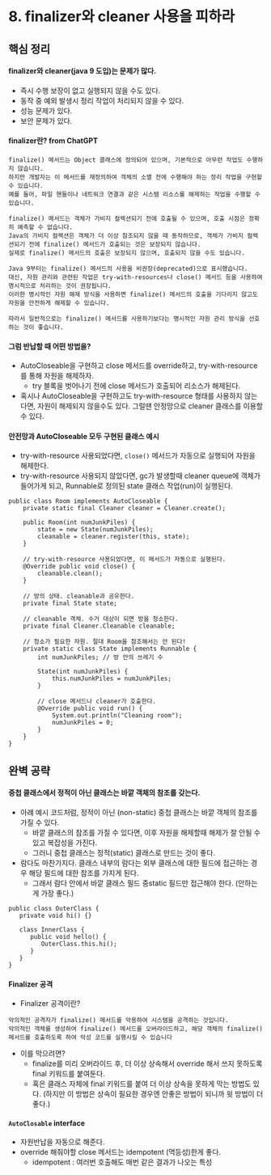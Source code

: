 # 8. finalizer와 cleaner 사용을 피하라
## 핵심 정리
#### finalizer와 cleaner(java 9 도입)는 문제가 많다.
 * 즉시 수행 보장이 없고 실행되지 않을 수도 있다. 
 * 동작 중 예외 발생시 정리 작업이 처리되지 않을 수 있다.
 * 성능 문제가 있다.
 * 보안 문제가 있다.


#### finalizer란? from ChatGPT
```
finalize() 메서드는 Object 클래스에 정의되어 있으며, 기본적으로 아무런 작업도 수행하지 않습니다.
하지만 개발자는 이 메서드를 재정의하여 객체의 소멸 전에 수행해야 하는 정리 작업을 구현할 수 있습니다.
예를 들어, 파일 핸들이나 네트워크 연결과 같은 시스템 리소스를 해제하는 작업을 수행할 수 있습니다.

finalize() 메서드는 객체가 가비지 컬렉션되기 전에 호출될 수 있으며, 호출 시점은 정확히 예측할 수 없습니다.
Java의 가비지 컬렉션은 객체가 더 이상 참조되지 않을 때 동작하므로, 객체가 가비지 컬렉션되기 전에 finalize() 메서드가 호출되는 것은 보장되지 않습니다.
실제로 finalize() 메서드의 호출은 보장되지 않으며, 호출되지 않을 수도 있습니다.

Java 9부터는 finalize() 메서드의 사용을 비권장(deprecated)으로 표시했습니다.
대신, 자원 관리와 관련된 작업은 try-with-resources나 close() 메서드 등을 사용하여 명시적으로 처리하는 것이 권장됩니다.
이러한 명시적인 자원 해제 방식을 사용하면 finalize() 메서드의 호출을 기다리지 않고도 자원을 안전하게 해제할 수 있습니다.

따라서 일반적으로는 finalize() 메서드를 사용하기보다는 명시적인 자원 관리 방식을 선호하는 것이 좋습니다.
```
#### 그럼 반납할 때 어떤 방법을?
 * AutoCloseable을 구현하고 close 메서드를 override하고, try-with-resource를 통해 자원을 해제하자.
    * try 블록을 벗어나기 전에 close 메서드가 호출되어 리소스가 해제된다.
 * 혹시나 AutoCloseable을 구현하고도 try-with-resource 형태를 사용하지 않는다면, 자원이 해제되지 않을수도 있다. 그럴땐 안정망으로 cleaner 클래스를 이용할 수 있다.

#### 안전망과 AutoCloseable 모두 구현된 클래스 예시
 * try-with-resource 사용되었다면, `close()` 메서드가 자동으로 실행되어 자원을 해제한다.
 * try-with-resource 사용되지 않았다면, gc가 발생할때 cleaner queue에 객체가 들어가게 되고, Runnable로 정의된 state 클래스 작업(run)이 실행된다.
```
public class Room implements AutoCloseable {
    private static final Cleaner cleaner = Cleaner.create();

    public Room(int numJunkPiles) {
        state = new State(numJunkPiles);
        cleanable = cleaner.register(this, state);
    }

    // try-with-resource 사용되었다면, 이 메서드가 자동으로 실행된다.
    @Override public void close() {
        cleanable.clean();
    }

    // 방의 상태. cleanable과 공유한다.
    private final State state;

    // cleanable 객체. 수거 대상이 되면 방을 청소한다.
    private final Cleaner.Cleanable cleanable;

    // 청소가 필요한 자원. 절대 Room을 참조해서는 안 된다!
    private static class State implements Runnable {
        int numJunkPiles; // 방 안의 쓰레기 수

        State(int numJunkPiles) {
            this.numJunkPiles = numJunkPiles;
        }

        // close 메서드나 cleaner가 호출한다.
        @Override public void run() {
            System.out.println("Cleaning room");
            numJunkPiles = 0;
        }
    }
}
```

## 완벽 공략
#### 중첩 클래스에서 정적이 아닌 클래스는 바깥 객체의 참조를 갖는다.
 * 아럐 예시 코드처럼, 정적이 아닌 (non-static) 중첩 클래스는 바깥 객체의 참조를 가질 수 있다.
   * 바깥 클래스의 참조를 가질 수 있다면, 이후 자원을 해제할때 해제가 잘 안될 수 있고 복잡성을 가진다.
   * 그러니 중첩 클래스는 정적(static) 클래스로 만드는 것이 좋다.
 * 람다도 마찬가지다. 클래스 내부의 람다는 외부 클래스에 대한 필드에 접근하는 경우 해당 필드에 대한 참조를 가지게 된다.
    * 그래서 람다 안에서 바깥 클래스 필드 중static 필드만 접근해야 한다. (안하는게 가장 좋다.) 
```
public class OuterClass {
   private void hi() {}

   class InnerClass {
      public void hello() {
         OuterClass.this.hi();
      }
   }
}
```

#### Finalizer 공격
 * Finalizer 공격이란?
```
악의적인 공격자가 finalize() 메서드를 악용하여 시스템을 공격하는 것입니다.
악의적인 객체를 생성하여 finalize() 메서드를 오버라이드하고, 해당 객체의 finalize() 메서드를 호출하도록 하여 악성 코드를 실행시킬 수 있습니다
```
 * 이를 막으려면?
    * finalize를 미리 오버라이드 후, 더 이상 상속해서 override 해서 쓰지 못하도록 final 키워드를 붙여둔다.
    * 혹은 클래스 자체에 final 키워드를 붙여 더 이상 상속을 못하게 막는 방법도 있다. (하지만 이 방법은 상속이 필요한 경우엔 안좋은 방법이 되니까 윗 방법이 더 좋다.)

#### `AutoClosable` interface
 * 자원반납을 자동으로 해준다.
 * override 해줘야할 close 메서드는 idempotent (멱등성)한게 좋다.
    * idempotent : 여러번 호출해도 매번 같은 결과가 나오는 특성    

 

